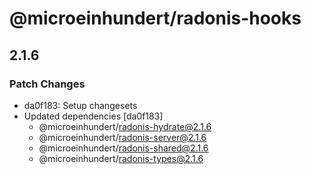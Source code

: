 # @microeinhundert/radonis-hooks

## 2.1.6

### Patch Changes

- da0f183: Setup changesets
- Updated dependencies [da0f183]
  - @microeinhundert/radonis-hydrate@2.1.6
  - @microeinhundert/radonis-server@2.1.6
  - @microeinhundert/radonis-shared@2.1.6
  - @microeinhundert/radonis-types@2.1.6
